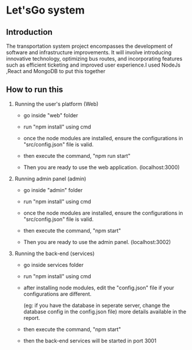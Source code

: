 # Let'sGo system

## Introduction

The transportation system project encompasses the development of software and infrastructure improvements. It will involve introducing innovative technology, optimizing bus routes, and incorporating features such as efficient ticketing and improved user experience.I used NodeJs ,React and MongoDB to put this together

## How to run this 

1) Running the user's platform (Web) 
	
	- go inside "web" folder
	
	- run "npm install" using cmd
	
	- once the node modules are installed, ensure the configurations in "src/config.json" file is valid.
	
	- then execute the command, "npm run start"

	- Then you are ready to use the web application. (localhost:3000)

2) Running admin panel (admin)
	
	- go inside "admin" folder
	
	- run "npm install" using cmd
	
	- once the node modules are installed, ensure the configurations in "src/config.json" file is valid.
	
	- then execute the command, "npm start"
	
	- Then you are ready to use the admin panel. (localhost:3002)
	
1) Running the back-end (services)
	
	- go inside services folder
	
	- run "npm install" using cmd
	
	- after installing node modules, edit the "config.json" file if your configurations are different. 
	  
	  (eg: if you have the database in seperate server, change the database config in the config.json file) more details available in the report.
	
	- then execute the command, "npm start"
	
	- then the back-end services will be started in port 3001

